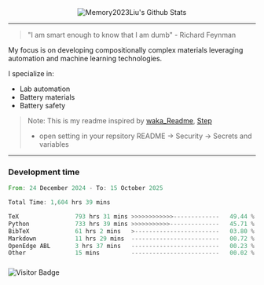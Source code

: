<div align="center">
    <img align="center" src="https://github-readme-stats.vercel.app/api?username=Memory2023Liu&show_icons=true&count_private=true&hide_border=true" alt="Memory2023Liu's Github Stats"></img>
</div>

---

> "I am smart enough to know that I am dumb" - Richard Feynman 

My focus is on developing compositionally complex materials leveraging automation and machine learning technologies.

I specialize in:
- Lab automation
- Battery materials
- Battery safety

> Note: This is my readme inspired by [waka_Readme](https://github.com/marketplace/actions/waka-readme), [Step](https://github.com/orgs/community/discussions/116451)
> - open setting in your repsitory README -> Security -> Secrets and variables

---

### Development time
<!--START_SECTION:waka-->

```rust
From: 24 December 2024 - To: 15 October 2025

Total Time: 1,604 hrs 39 mins

TeX                793 hrs 31 mins >>>>>>>>>>>>-------------   49.44 %
Python             733 hrs 39 mins >>>>>>>>>>>--------------   45.71 %
BibTeX             61 hrs 2 mins   >------------------------   03.80 %
Markdown           11 hrs 29 mins  -------------------------   00.72 %
OpenEdge ABL       3 hrs 37 mins   -------------------------   00.23 %
Other              15 mins         -------------------------   00.02 %
```

<!--END_SECTION:waka-->

### 

![Visitor Badge](https://visitor-badge.laobi.icu/badge?page_id=Memory2023Liu.Memory2023Liu)
